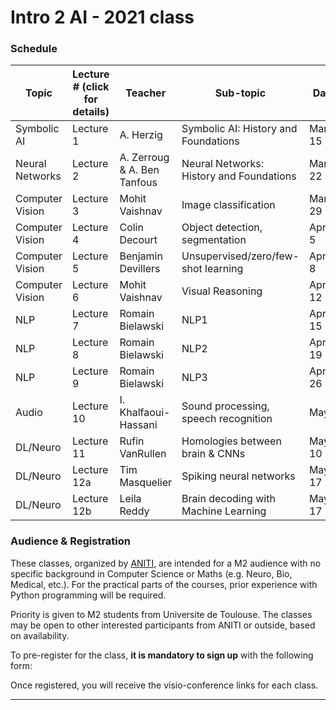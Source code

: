 # Intro 2 AI  -  2021 class

### Schedule

| Topic | Lecture #  (click for details) | Teacher |Sub-topic | Date  |  Time   |
|--------------|---------|---------------|----------------------------|--------------|--------|
| Symbolic AI  | Lecture 1 | A. Herzig | Symbolic AI: History and Foundations |  March 15 | 5-7pm |
| Neural Networks  | Lecture 2 | A. Zerroug & A. Ben Tanfous | Neural Networks: History and Foundations |  March 22 | 5-7pm |
| Computer Vision  | Lecture 3 | Mohit Vaishnav | Image classification |  March 29 | 5-7pm |
| Computer Vision  | Lecture 4 | Colin Decourt | Object detection, segmentation |  April 5 | 5-7pm |
| Computer Vision  | Lecture 5 | Benjamin Devillers | Unsupervised/zero/few-shot learning |  April 8 | 5-7pm |
| Computer Vision  | Lecture 6 | Mohit Vaishnav | Visual Reasoning |  April 12 | 5-7pm |
| NLP  | Lecture 7 | Romain Bielawski | NLP1 |  April 15 | 5-7pm |
| NLP  | Lecture 8 | Romain Bielawski | NLP2 |  April 19 | 5-7pm |
| NLP  | Lecture 9 | Romain Bielawski | NLP3 |  April 26 | 5-7pm |
| Audio  | Lecture 10 | I. Khalfaoui-Hassani | Sound processing, speech recognition |  May 3 | 5-7pm |
| DL/Neuro  | Lecture 11 | Rufin VanRullen | Homologies between brain & CNNs |  May 10 | 5-7pm |
| DL/Neuro  | Lecture 12a | Tim Masquelier | Spiking neural networks |  May 17 | 5-6pm |
| DL/Neuro  | Lecture 12b | Leila Reddy | Brain decoding with Machine Learning |  May 17 | 6-7pm |

### Audience & Registration
These classes, organized by [ANITI](https://aniti.univ-toulouse.fr/en/), are intended for a M2 audience with no specific background in Computer Science or Maths (e.g. Neuro, Bio, Medical, etc.). For the practical parts of the courses, prior experience with Python programming will be required. 

Priority is given to M2 students from Universite de Toulouse. The classes may be open to other interested participants from ANITI or outside, based on availability. 

To pre-register for the class, **it is mandatory to sign up** with the following form:

Once registered, you will receive the visio-conference links for each class.

---

